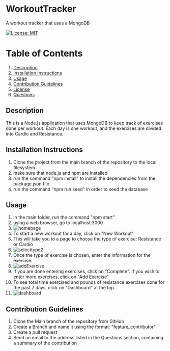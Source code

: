 # WorkoutTracker
A workout tracker that uses a MongoDB

[![License: MIT](https://img.shields.io/badge/License-MIT-yellow.svg)](https://opensource.org/licenses/MIT)

# Table of Contents
1. [Description](#description)
2. [Installation Instructions](#install)
3. [Usage](#usage)
4. [Contribution Guidelines](#contribution)
5. [License](#license)
6. [Questions](#questions)

## Description <a name="description"></a>
This is a Node.js application that uses MongoDB to keep track of exercises done per workout.
Each day is one workout, and the exercises are divided into Cardio and Resistance.

## Installation Instructions <a name="install"></a>
1. Clone the project from the main branch of the repository to the local filesystem
2. make sure that node.js and npm are installed
3. run the command "npm install" to install the dependencies from the package.json file
4. run the command "npm run seed" in order to seed the database

## Usage <a name="usage"></a>
1. in the main folder, run the command "npm start"
2. using a web browser, go to localhost:3000
3. ![homepage](https://user-images.githubusercontent.com/85419207/139614948-5ff1ec03-2907-49d9-b5dd-8c979c73a818.jpg)
4. To start a new workout for a day, click on "New Workout"
5. This will take you to a page to choose the type of exercise: Resistance or Cardio
6. ![selecttype2](https://user-images.githubusercontent.com/85419207/139615064-351a9587-2d7d-4b80-b4c3-3d6cef54b71d.jpg)
7. Once the type of exercise is chosen, enter the information for the exercise.
8. ![addExercise](https://user-images.githubusercontent.com/85419207/139615124-101f1e0c-ac26-4d56-a231-34a45075c4cb.jpg)
9. If you are done entering exercises, click on "Complete". If you wish to enter more exercises, click on "Add Exercise"
10. To see total time exercised and pounds of resistance exercises done for the past 7 days, click on "Dashboard" at the top
11. ![dashboard](https://user-images.githubusercontent.com/85419207/139615285-9454cf90-4c4a-493c-a527-dff6cfef5f6a.jpg)


## Contribution Guidelines <a name="contribution"></a>
1. Clone the Main branch of the repository from GitHub
2. Create a Branch and name it using the format: "feature_contributor"
3. Create a pull request
4. Send an email to the address listed in the Questions section, containing a summary of the contribution
